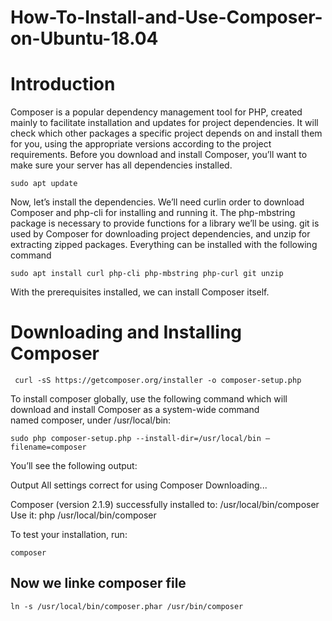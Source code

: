 # How-To-Install-and-Use-Composer-on-Ubuntu-18.04

# Introduction
Composer is a popular dependency management tool for PHP, created mainly to facilitate installation and updates for project dependencies. It will check which other packages a specific project depends on and install them for you, using the appropriate versions according to the project requirements.
Before you download and install Composer, you’ll want to make sure your server has all dependencies installed.
 
```				
sudo apt update	
```
Now, let’s install the dependencies. We’ll need curlin order to download Composer and php-cli for installing and running it. The php-mbstring package is necessary to provide functions for a library we’ll be using. git is used by Composer for downloading project dependencies, and unzip for extracting zipped packages. Everything can be installed with the following command
		
		
```				
sudo apt install curl php-cli php-mbstring php-curl git unzip 
```
	
 		
With the prerequisites installed, we can install Composer itself.


# Downloading and Installing Composer

```
 curl -sS https://getcomposer.org/installer -o composer-setup.php 
```
To install composer globally, use the following command which will download and install Composer as a system-wide command named composer, under /usr/local/bin:
```
sudo php composer-setup.php --install-dir=/usr/local/bin –filename=composer 
```

You’ll see the following output:
     
Output
All settings correct for using Composer
Downloading...

Composer (version 2.1.9) successfully installed to: /usr/local/bin/composer
Use it: php /usr/local/bin/composer

To test your installation, run:
```   
composer 
```

## Now we linke composer file 

```
ln -s /usr/local/bin/composer.phar /usr/bin/composer
```




